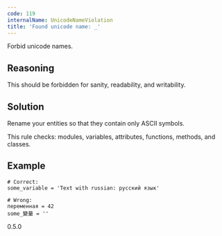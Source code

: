 ```yaml
---
code: 119
internalName: UnicodeNameViolation
title: 'Found unicode name: _'
---
```


Forbid unicode names.

## Reasoning
This should be forbidden for sanity, readability, and writability.

## Solution
Rename your entities so that they contain only ASCII symbols.

This rule checks: modules, variables, attributes, functions, methods,
and classes.

## Example

    # Correct:
    some_variable = 'Text with russian: русский язык'
    
    # Wrong:
    переменная = 42
    some_變量 = ''

<div class="versionadded">

0.5.0

</div>